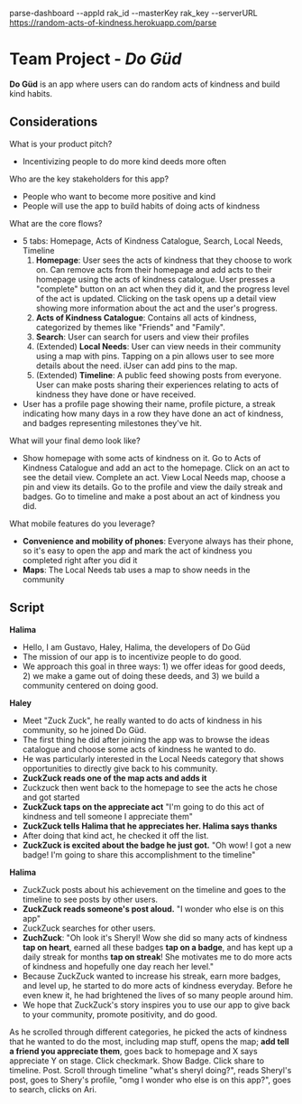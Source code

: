parse-dashboard --appId rak_id --masterKey rak_key --serverURL https://random-acts-of-kindness.herokuapp.com/parse

# Team Project - *Do Güd*

**Do Güd** is an app where users can do random acts of kindness and build kind habits.

## Considerations

What is your product pitch?
- Incentivizing people to do more kind deeds more often

Who are the key stakeholders for this app?
- People who want to become more positive and kind
- People will use the app to build habits of doing acts of kindness

What are the core flows?
- 5 tabs: Homepage, Acts of Kindness Catalogue, Search, Local Needs, Timeline
  1. **Homepage**: User sees the acts of kindness that they choose to work on. Can remove acts from their homepage and add acts to their homepage using the acts of kindness catalogue. User presses a "complete" button on an act when they did it, and the progress level of the act is updated. Clicking on the task opens up a detail view showing more information about the act and the user's progress.
  2. **Acts of Kindness Catalogue**: Contains all acts of kindness, categorized by themes like "Friends" and "Family".
  3. **Search**: User can search for users and view their profiles
  4. (Extended) **Local Needs**: User can view needs in their community using a map with pins. Tapping on a pin allows user to see more details about the need. iUser can add pins to the map.
  5. (Extended) **Timeline**: A public feed showing posts from everyone. User can make posts sharing their experiences relating to acts of kindness they have done or have received.
- User has a profile page showing their name, profile picture, a streak indicating how many days in a row they have done an act of kindness, and badges representing milestones they've hit.

What will your final demo look like?
- Show homepage with some acts of kindness on it. Go to Acts of Kindness Catalogue and add an act to the homepage. Click on an act to see the detail view. Complete an act. View Local Needs map, choose a pin and view its details. Go to the profile and view the daily streak and badges. Go to timeline and make a post about an act of kindness you did.

What mobile features do you leverage?
- **Convenience and mobility of phones**: Everyone always has their phone, so it's easy to open the app and mark the act of kindness you completed right after you did it
- **Maps**: The Local Needs tab uses a map to show needs in the community

## Script

**Halima**
- Hello, I am Gustavo, Haley, Halima, the developers of Do Güd
- The mission of our app is to incentivize people to do good.
- We approach this goal in three ways: 1) we offer ideas for good deeds, 2) we make a game out of doing these deeds, and 3) we build a community centered on doing good.

**Haley**
- Meet "Zuck Zuck", he really wanted to do acts of kindness in his community, so he joined Do Güd. 
- The first thing he did after joining the app was to browse the ideas catalogue and choose some acts of kindness he wanted to do.
- He was particularly interested in the Local Needs category that shows opportunities to directly give back to his community. 
- __ZuckZuck reads one of the map acts and adds it__
- Zuckzuck then went back to the homepage to see the acts he chose and got started
- __ZuckZuck taps on the appreciate act__ "I'm going to do this act of kindness and tell someone I appreciate them"
- __ZuckZuck tells Halima that he appreciates her. Halima says thanks__
- After doing that kind act, he checked it off the list.
- __ZuckZuck is excited about the badge he just got.__ "Oh wow! I got a new badge! I'm going to share this accomplishment to the timeline"

**Halima**
- ZuckZuck posts about his achievement on the timeline and goes to the timeline to see posts by other users.
- __ZuckZuck reads someone's post aloud.__ "I wonder who else is on this app"
- ZuckZuck searches for other users.
- __ZuchZuck__: "Oh look it's Sheryl! Wow she did so many acts of kindness __tap on heart__, earned all these badges __tap on a badge__, and has kept up a daily streak for months __tap on streak__! She motivates me to do more acts of kindness and hopefully one day reach her level."
- Because ZuckZuck wanted to increase his streak, earn more badges, and level up, he started to do more acts of kindness everyday. Before he even knew it, he had brightened the lives of so many people around him. 
- We hope that ZuckZuck's story inspires you to use our app to give back to your community, promote positivity, and do good.

As he scrolled through different categories, he picked the acts of kindness that he wanted to do the most, including map stuff, opens the map; **add tell a friend you appreciate them**, goes back to homepage and X says appreciate Y on stage. Click checkmark. Show Badge. Click share to timeline. Post. Scroll through timeline "what's sheryl doing?", reads Sheryl's post, goes to Shery's profile, 
"omg I wonder who else is on this app?", goes to search, clicks on Ari.

